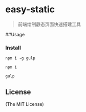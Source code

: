 # easy-static

> 前端绘制静态页面快速搭建工具

##Usage

### Install

`npm i -g gulp`

`npm i`

`gulp`

## License

(The MIT License)